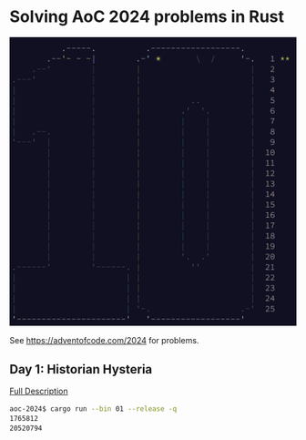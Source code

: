 # Solving AoC 2024 problems in Rust

![Logo](https://raw.githubusercontent.com/DrearyLisper/aoc-2024/master/images/logo.png)

See https://adventofcode.com/2024 for problems.

## Day 1: Historian Hysteria

[Full Description](https://github.com/DrearyLisper/aoc-2024/tree/master/src/01/main.rs)

``` bash
aoc-2024$ cargo run --bin 01 --release -q
1765812
20520794
```
